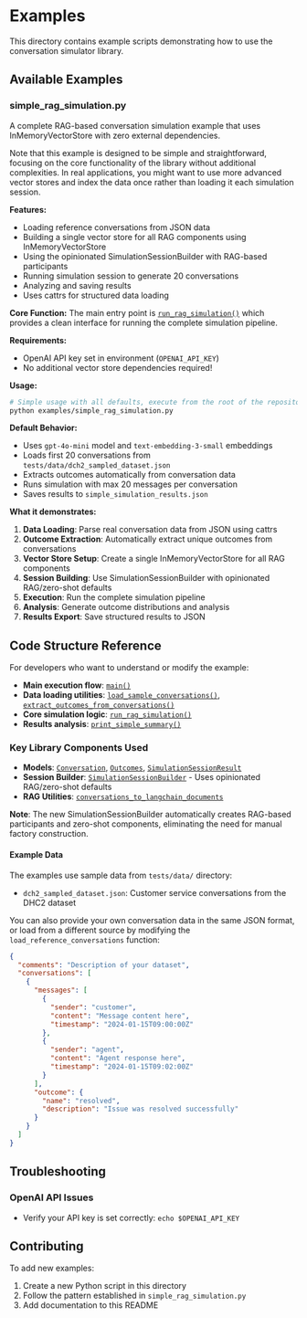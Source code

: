 # Examples

This directory contains example scripts demonstrating how to use the conversation simulator library.

## Available Examples

### simple_rag_simulation.py

A complete RAG-based conversation simulation example that uses InMemoryVectorStore with zero external dependencies.

Note that this example is designed to be simple and straightforward, focusing on the core functionality of the library without additional complexities. In real applications, you might want to use more advanced vector stores and index the data once rather than loading it each simulation session.

**Features:**
- Loading reference conversations from JSON data
- Building a single vector store for all RAG components using InMemoryVectorStore
- Using the opinionated SimulationSessionBuilder with RAG-based participants
- Running simulation session to generate 20 conversations
- Analyzing and saving results
- Uses cattrs for structured data loading

**Core Function:**
The main entry point is [`run_rag_simulation()`](./simple_rag_simulation.py#L97-L160) which provides a clean interface for running the complete simulation pipeline.

**Requirements:**
- OpenAI API key set in environment (`OPENAI_API_KEY`)
- No additional vector store dependencies required!

**Usage:**
```bash
# Simple usage with all defaults, execute from the root of the repository:
python examples/simple_rag_simulation.py
```

**Default Behavior:**
- Uses `gpt-4o-mini` model and `text-embedding-3-small` embeddings
- Loads first 20 conversations from `tests/data/dch2_sampled_dataset.json`
- Extracts outcomes automatically from conversation data
- Runs simulation with max 20 messages per conversation
- Saves results to `simple_simulation_results.json`

**What it demonstrates:**
1. **Data Loading**: Parse real conversation data from JSON using cattrs
2. **Outcome Extraction**: Automatically extract unique outcomes from conversations
3. **Vector Store Setup**: Create a single InMemoryVectorStore for all RAG components
4. **Session Building**: Use SimulationSessionBuilder with opinionated RAG/zero-shot defaults
5. **Execution**: Run the complete simulation pipeline
6. **Analysis**: Generate outcome distributions and analysis
7. **Results Export**: Save structured results to JSON

## Code Structure Reference

For developers who want to understand or modify the example:

- **Main execution flow**: [`main()`](./simple_rag_simulation.py#L209-L250)
- **Data loading utilities**: [`load_sample_conversations()`](./simple_rag_simulation.py#L44-L65), [`extract_outcomes_from_conversations()`](./simple_rag_simulation.py#L69-L93)
- **Core simulation logic**: [`run_rag_simulation()`](./simple_rag_simulation.py#L97-L160)
- **Results analysis**: [`print_simple_summary()`](./simple_rag_simulation.py#L161-L207)

### Key Library Components Used

- **Models**: [`Conversation`](../agentune/simulate/models/conversation.py), [`Outcomes`](../agentune/simulate/models/outcome.py), [`SimulationSessionResult`](../agentune/simulate/models/results.py)
- **Session Builder**: [`SimulationSessionBuilder`](../agentune/simulate/simulation/session_builder.py) - Uses opinionated RAG/zero-shot defaults
- **RAG Utilities**: [`conversations_to_langchain_documents`](../agentune/simulate/rag/indexing_and_retrieval.py)

**Note**: The new SimulationSessionBuilder automatically creates RAG-based participants and zero-shot components, eliminating the need for manual factory construction.

#### Example Data

The examples use sample data from `tests/data/` directory:
- `dch2_sampled_dataset.json`: Customer service conversations from the DHC2 dataset

You can also provide your own conversation data in the same JSON format, or load from a different source by modifying the `load_reference_conversations` function:

```json
{
  "comments": "Description of your dataset",
  "conversations": [
    {
      "messages": [
        {
          "sender": "customer",
          "content": "Message content here",
          "timestamp": "2024-01-15T09:00:00Z"
        },
        {
          "sender": "agent", 
          "content": "Agent response here",
          "timestamp": "2024-01-15T09:02:00Z"
        }
      ],
      "outcome": {
        "name": "resolved",
        "description": "Issue was resolved successfully"
      }
    }
  ]
}
```

## Troubleshooting

### OpenAI API Issues
- Verify your API key is set correctly: `echo $OPENAI_API_KEY`

## Contributing

To add new examples:
1. Create a new Python script in this directory
2. Follow the pattern established in `simple_rag_simulation.py`
3. Add documentation to this README
